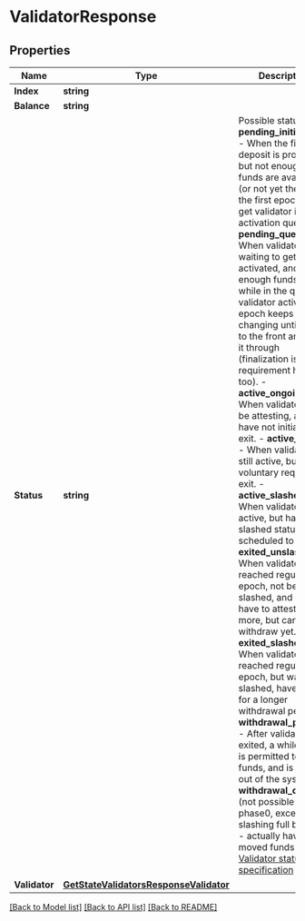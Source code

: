 # ValidatorResponse

## Properties

Name | Type | Description | Notes
------------ | ------------- | ------------- | -------------
**Index** | **string** |  | [optional] 
**Balance** | **string** |  | [optional] 
**Status** | **string** | Possible statuses: - **pending_initialized** - When the first deposit is processed, but not enough funds are available (or not yet the end of the first epoch) to get validator into the activation queue. - **pending_queued** - When validator is waiting to get activated, and have enough funds etc. while in the queue, validator activation epoch keeps changing until it gets to the front and make it through (finalization is a requirement here too). - **active_ongoing** - When validator must be attesting, and have not initiated any exit. - **active_exiting** - When validator is still active, but filed a voluntary request to exit. - **active_slashed** - When validator is still active, but have a slashed status and is scheduled to exit. - **exited_unslashed** - When validator has reached reguler exit epoch, not being slashed, and doesn&#39;t have to attest any more, but cannot withdraw yet. - **exited_slashed** - When validator has reached reguler exit epoch, but was slashed, have to wait for a longer withdrawal period. - **withdrawal_possible** - After validator has exited, a while later is permitted to move funds, and is truly out of the system. - **withdrawal_done** - (not possible in phase0, except slashing full balance) - actually having moved funds away  [Validator status specification](https://hackmd.io/ofFJ5gOmQpu1jjHilHbdQQ)  | [optional] 
**Validator** | [**GetStateValidatorsResponseValidator**](GetStateValidatorsResponse_validator.md) |  | [optional] 

[[Back to Model list]](../README.md#documentation-for-models) [[Back to API list]](../README.md#documentation-for-api-endpoints) [[Back to README]](../README.md)


